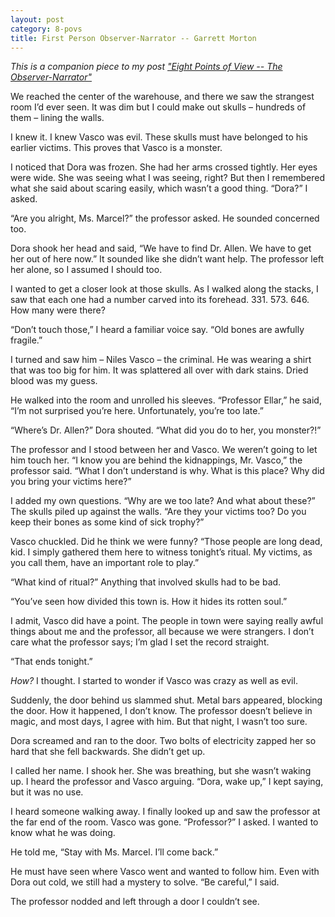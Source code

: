 ```yaml
---
layout: post
category: 8-povs
title: First Person Observer-Narrator -- Garrett Morton
---
```


*This is a companion piece to my post ["Eight Points of View -- The Observer-Narrator"](https://apprenticewordsmith.com//2018/07/13/pov-observer-narrator/)*

We reached the center of the warehouse, and there we saw the strangest room I’d ever seen. It was dim but I could make out skulls – hundreds of them – lining the walls.

I knew it. I knew Vasco was evil. These skulls must have belonged to his earlier victims. This proves that Vasco is a monster.

<!--excerpt-->

I noticed that Dora was frozen. She had her arms crossed tightly. Her eyes were wide. She was seeing what I was seeing, right? But then I remembered what she said about scaring easily, which wasn’t a good thing. “Dora?” I asked.

“Are you alright, Ms. Marcel?” the professor asked. He sounded concerned too.

Dora shook her head and said, “We have to find Dr. Allen. We have to get her out of here now.” It sounded like she didn’t want help. The professor left her alone, so I assumed I should too.

I wanted to get a closer look at those skulls. As I walked along the stacks, I saw that each one had a number carved into its forehead. 331. 573. 646. How many were there?

“Don’t touch those,” I heard a familiar voice say. “Old bones are awfully fragile.”

I turned and saw him – Niles Vasco – the criminal. He was wearing a shirt that was too big for him. It was splattered all over with dark stains. Dried blood was my guess.

He walked into the room and unrolled his sleeves. “Professor Ellar,” he said, “I’m not surprised you’re here. Unfortunately, you’re too late.”

“Where’s Dr. Allen?” Dora shouted. “What did you do to her, you monster?!”

The professor and I stood between her and Vasco. We weren’t going to let him touch her. “I know you are behind the kidnappings, Mr. Vasco,” the professor said. “What I don’t understand is why. What is this place? Why did you bring your victims here?”

I added my own questions. “Why are we too late? And what about these?” The skulls piled up against the walls. “Are they your victims too? Do you keep their bones as some kind of sick trophy?”

Vasco chuckled. Did he think we were funny? “Those people are long dead, kid. I simply gathered them here to witness tonight’s ritual. My victims, as you call them, have an important role to play.”

“What kind of ritual?” Anything that involved skulls had to be bad.

“You’ve seen how divided this town is. How it hides its rotten soul.”

I admit, Vasco did have a point. The people in town were saying really awful things about me and the professor, all because we were strangers. I don’t care what the professor says; I’m glad I set the record straight.

“That ends tonight.”

*How?* I thought. I started to wonder if Vasco was crazy as well as evil.

Suddenly, the door behind us slammed shut. Metal bars appeared, blocking the door. How it happened, I don’t know. The professor doesn’t believe in magic, and most days, I agree with him. But that night, I wasn’t too sure.

Dora screamed and ran to the door. Two bolts of electricity zapped her so hard that she fell backwards. She didn’t get up.

I called her name. I shook her. She was breathing, but she wasn’t waking up. I heard the professor and Vasco arguing. “Dora, wake up,” I kept saying, but it was no use.

I heard someone walking away. I finally looked up and saw the professor at the far end of the room. Vasco was gone. “Professor?” I asked. I wanted to know what he was doing.

He told me, “Stay with Ms. Marcel. I’ll come back.”

He must have seen where Vasco went and wanted to follow him. Even with Dora out cold, we still had a mystery to solve. “Be careful,” I said.

The professor nodded and left through a door I couldn’t see.
